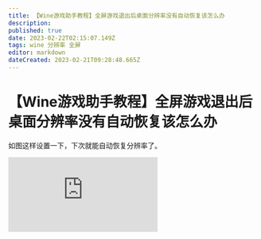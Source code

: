 ```yaml
---
title: 【Wine游戏助手教程】全屏游戏退出后桌面分辨率没有自动恢复该怎么办
description: 
published: true
date: 2023-02-22T02:15:07.149Z
tags: wine 分辨率 全屏
editor: markdown
dateCreated: 2023-02-21T09:28:48.665Z
---
```


# 【Wine游戏助手教程】全屏游戏退出后桌面分辨率没有自动恢复该怎么办
如图这样设置一下，下次就能自动恢复分辨率了。

![图片.png](https://hu60.cn/q.php/link.img.html?url64=aHR0cHM6Ly92a2NleXVndS5jZG4uYnNwYXBwLmNvbS9WS0NFWVVHVS0xMGIzODkxYi1iZTY3LTQxMDMtYTYwZi05ZGExZDA1NzQ3MGMvNTdkNWE0ZjUtMmRlYi00MTRjLWFmNWUtY2VlYjgzYjk5ZGZlLnBuZw..)
